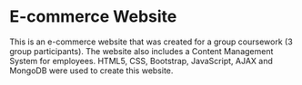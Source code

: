 # E-commerce Website
This is an e-commerce website that was created for a group coursework (3 group participants). The website also includes a Content Management System for employees. HTML5, CSS, Bootstrap, JavaScript, AJAX and MongoDB were used to create this website.
